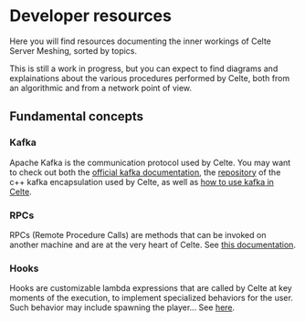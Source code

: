 # Developer resources

Here you will find resources documenting the inner workings of Celte Server Meshing, sorted by topics.

This is still a work in progress, but you can expect to find diagrams and explainations about the various procedures performed by Celte, both from an algorithmic and from a network point of view.

## Fundamental concepts

### Kafka

Apache Kafka is the communication protocol used by Celte. You may want to check out both the [official kafka documentation](https://kafka.apache.org/documentation/), the [repository](https://github.com/morganstanley/modern-cpp-kafka/tree/main) of the c++ kafka encapsulation used by Celte, as well as [how to use kafka in Celte](Kafka.md).

### RPCs
RPCs (Remote Procedure Calls) are methods that can be invoked on another machine and are at the very heart of Celte. See [this documentation](RPC.md).

### Hooks
Hooks are customizable lambda expressions that are called by Celte at key moments of the execution, to implement specialized behaviors for the user. Such behavior may include spawning the player... See [here](Hooks.md).